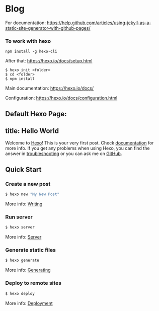 # Blog
For documentation: https://help.github.com/articles/using-jekyll-as-a-static-site-generator-with-github-pages/

### To work with hexo

```npm install -g hexo-cli```

After that: https://hexo.io/docs/setup.html

```
$ hexo init <folder>
$ cd <folder>
$ npm install
```

Main documentation: https://hexo.io/docs/

Configuration: https://hexo.io/docs/configuration.html


Default Hexo Page:
---
title: Hello World
---
Welcome to [Hexo](https://hexo.io/)! This is your very first post. Check [documentation](https://hexo.io/docs/) for more info. If you get any problems when using Hexo, you can find the answer in [troubleshooting](https://hexo.io/docs/troubleshooting.html) or you can ask me on [GitHub](https://github.com/hexojs/hexo/issues).

## Quick Start

### Create a new post

``` bash
$ hexo new "My New Post"
```

More info: [Writing](https://hexo.io/docs/writing.html)

### Run server

``` bash
$ hexo server
```

More info: [Server](https://hexo.io/docs/server.html)

### Generate static files

``` bash
$ hexo generate
```

More info: [Generating](https://hexo.io/docs/generating.html)

### Deploy to remote sites

``` bash
$ hexo deploy
```

More info: [Deployment](https://hexo.io/docs/deployment.html)
